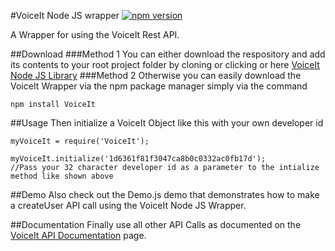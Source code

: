 #VoiceIt Node JS wrapper
[![npm version](https://badge.fury.io/js/VoiceIt.svg)](https://badge.fury.io/js/VoiceIt)

A Wrapper for using the VoiceIt Rest API.

##Download
###Method 1
You can either download the respository and add its contents to your root project folder by cloning or clicking or here [VoiceIt Node JS Library](https://github.com/voiceittech/voiceit-nodejs/archive/master.zip)
###Method 2
Otherwise you can easily download the VoiceIt Wrapper via the npm package manager simply via the command
```
npm install VoiceIt
```

##Usage
Then initialize a VoiceIt Object like this with your own developer id
```nodejs
myVoiceIt = require('VoiceIt');

myVoiceIt.initialize('1d6361f81f3047ca8b0c0332ac0fb17d');
//Pass your 32 character developer id as a parameter to the intialize method like shown above
```
##Demo
Also check out the Demo.js demo that demonstrates how to make a createUser API call using the VoiceIt Node JS Wrapper.

##Documentation
Finally use all other API Calls as documented on the [VoiceIt API Documentation](https://siv.voiceprintportal.com/getstarted.jsp#apidocs) page.
